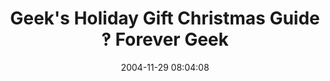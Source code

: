 ---
date: 2004-11-29 08:04:08
link:
  source: delicious
  source_url: https://del.icio.us/roytang
  text: Geek's Holiday Gift Christmas Guide ‽ Forever Geek
  url: http://forevergeek.com/geekguide/
slug: geek-s-holiday-gift-christmas-guide-forever-geek
source: delicious
tags:
- tech
- xmas
- broken-link
title: Geek's Holiday Gift Christmas Guide ‽ Forever Geek
---